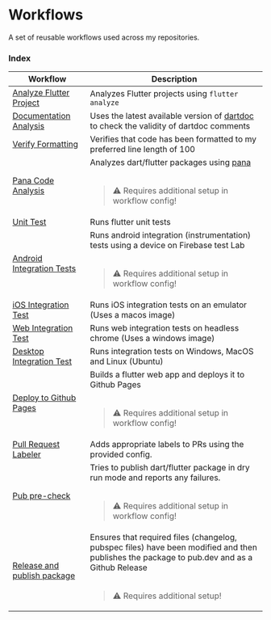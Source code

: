 # Workflows

A set of reusable workflows used across my repositories.

### Index

| Workflow | Description |
|--|--|
| [Analyze Flutter Project][analyze_flutter_project.yml] | Analyzes Flutter projects using `flutter analyze` |
| [Documentation Analysis][dartdoc.yml] | Uses the latest available version of [dartdoc][dartdoc] to check the validity of dartdoc comments |
| [Verify Formatting][verify_dart_formatting.yml] | Verifies that code has been formatted to my preferred line length of 100 |
| [Pana Code Analysis][pana_code_analysis.yml] | Analyzes dart/flutter packages using [pana][pana] <br><br> <blockquote> ⚠️ Requires additional setup in workflow config! </blockquote> |
| [Unit Test][flutter_unit_test.yml] | Runs flutter unit tests |
| [Android Integration Tests][flutter_android_integration_test.yml] | Runs android integration (instrumentation) tests using a device on Firebase test Lab <br><br> <blockquote> ⚠️ Requires additional setup in workflow config! </blockquote> |
| [iOS Integration Test][flutter_ios_integration_test.yml] | Runs iOS integration tests on an emulator (Uses a macos image) |
| [Web Integration Test][flutter_web_integration_test.yml] | Runs web integration tests on headless chrome (Uses a windows image) |
| [Desktop Integration Test][flutter_desktop_integration_test.yml] | Runs integration tests on Windows, MacOS and Linux (Ubuntu) |
| [Deploy to Github Pages][flutter_gh_pages_deploy.yml] | Builds a flutter web app and deploys it to Github Pages <br><br> <blockquote> ⚠️ Requires additional setup in workflow config! </blockquote> |
| [Pull Request Labeler][pr_labeler.yml] | Adds appropriate labels to PRs using the provided config. |
| [Pub pre-check][pub_pre_check.yml] | Tries to publish dart/flutter package in dry run mode and reports any failures. <br><br> <blockquote> ⚠️ Requires additional setup in workflow config! </blockquote> |
| [Release and publish package][pub_release.yml] | Ensures that required files (changelog, pubspec files) have been modified and then publishes the package to pub.dev and as a Github Release <br><br> <blockquote> ⚠️ Requires additional setup! </blockquote> |


[analyze_flutter_project.yml]: .github/workflows/analyze_flutter_project.yml
[dartdoc.yml]: .github/workflows/dartdoc.yml
[flutter_android_integration_test.yml]: .github/workflows/flutter_android_integration_test.yml
[flutter_desktop_integration_test.yml]: .github/workflows/flutter_desktop_integration_test.yml
[flutter_gh_pages_deploy.yml]: .github/workflows/flutter_gh_pages_deploy.yml
[flutter_ios_integration_test.yml]: .github/workflows/flutter_ios_integration_test.yml
[flutter_unit_test.yml]: .github/workflows/flutter_unit_test.yml
[flutter_web_integration_test.yml]: .github/workflows/flutter_web_integration_test.yml
[pana_code_analysis.yml]: .github/workflows/pana_code_analysis.yml
[pr_labeler.yml]: .github/workflows/pr_labeler.yml
[pub_pre_check.yml]: .github/workflows/pub_pre_check.yml
[pub_release.yml]: .github/workflows/pub_release.yml
[verify_dart_formatting.yml]: .github/workflows/verify_dart_formatting.yml

[dartdoc]: https://pub.dev/packages/dartdoc
[pana]: https://pub.dev/packages/pana
